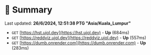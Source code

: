 # 📖 Summary
Last updated: **26/6/2024, 12:51:38 PTG "Asia/Kuala_Lumpur"**

- `GET` [https://hst.ujol.dev](https://hst.ujol.dev) - **Up** (684ms)
- `GET` [https://reddviz.ujol.dev](https://reddviz.ujol.dev) - **Up** (557ms)
- `GET` [https://dumb.onrender.com](https://dumb.onrender.com) - **Up** (283ms)
